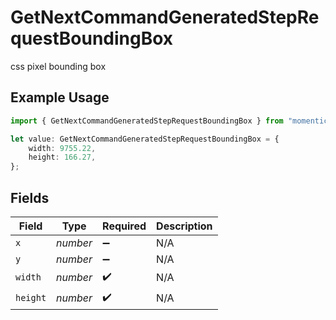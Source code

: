 # GetNextCommandGeneratedStepRequestBoundingBox

css pixel bounding box

## Example Usage

```typescript
import { GetNextCommandGeneratedStepRequestBoundingBox } from "momentic/models/operations";

let value: GetNextCommandGeneratedStepRequestBoundingBox = {
    width: 9755.22,
    height: 166.27,
};
```

## Fields

| Field              | Type               | Required           | Description        |
| ------------------ | ------------------ | ------------------ | ------------------ |
| `x`                | *number*           | :heavy_minus_sign: | N/A                |
| `y`                | *number*           | :heavy_minus_sign: | N/A                |
| `width`            | *number*           | :heavy_check_mark: | N/A                |
| `height`           | *number*           | :heavy_check_mark: | N/A                |